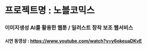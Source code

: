 # 프로젝트명 :  노블코믹스 
### 이미지생성 AI를 활용한 웹툰 / 일러스트 창작 보조 웹서비스

#### 시연 동영상 : https://www.youtube.com/watch?v=y6okeuaDKvE
